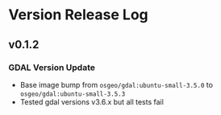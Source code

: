 # Version Release Log

## v0.1.2

### GDAL Version Update

- Base image bump from `osgeo/gdal:ubuntu-small-3.5.0` to `osgeo/gdal:ubuntu-small-3.5.3`
- Tested gdal versions v3.6.x but all tests fail
